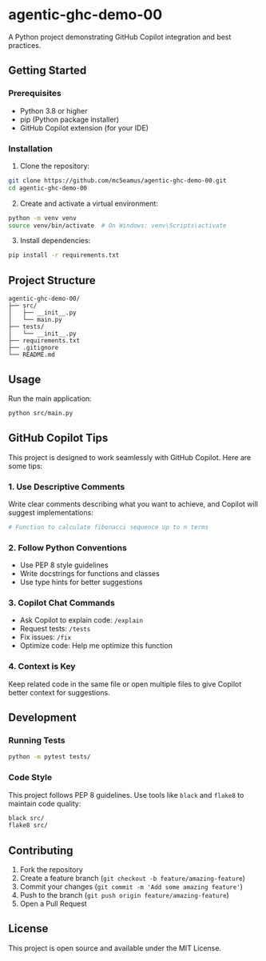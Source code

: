 # agentic-ghc-demo-00

A Python project demonstrating GitHub Copilot integration and best practices.

## Getting Started

### Prerequisites

- Python 3.8 or higher
- pip (Python package installer)
- GitHub Copilot extension (for your IDE)

### Installation

1. Clone the repository:
```bash
git clone https://github.com/mc5eamus/agentic-ghc-demo-00.git
cd agentic-ghc-demo-00
```

2. Create and activate a virtual environment:
```bash
python -m venv venv
source venv/bin/activate  # On Windows: venv\Scripts\activate
```

3. Install dependencies:
```bash
pip install -r requirements.txt
```

## Project Structure

```
agentic-ghc-demo-00/
├── src/
│   ├── __init__.py
│   └── main.py
├── tests/
│   └── __init__.py
├── requirements.txt
├── .gitignore
└── README.md
```

## Usage

Run the main application:
```bash
python src/main.py
```

## GitHub Copilot Tips

This project is designed to work seamlessly with GitHub Copilot. Here are some tips:

### 1. Use Descriptive Comments
Write clear comments describing what you want to achieve, and Copilot will suggest implementations:
```python
# Function to calculate fibonacci sequence up to n terms
```

### 2. Follow Python Conventions
- Use PEP 8 style guidelines
- Write docstrings for functions and classes
- Use type hints for better suggestions

### 3. Copilot Chat Commands
- Ask Copilot to explain code: `/explain`
- Request tests: `/tests`
- Fix issues: `/fix`
- Optimize code: Help me optimize this function

### 4. Context is Key
Keep related code in the same file or open multiple files to give Copilot better context for suggestions.

## Development

### Running Tests
```bash
python -m pytest tests/
```

### Code Style
This project follows PEP 8 guidelines. Use tools like `black` and `flake8` to maintain code quality:
```bash
black src/
flake8 src/
```

## Contributing

1. Fork the repository
2. Create a feature branch (`git checkout -b feature/amazing-feature`)
3. Commit your changes (`git commit -m 'Add some amazing feature'`)
4. Push to the branch (`git push origin feature/amazing-feature`)
5. Open a Pull Request

## License

This project is open source and available under the MIT License.